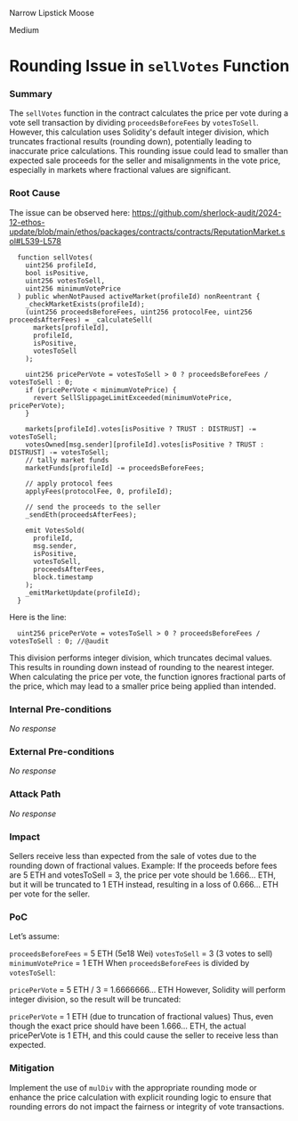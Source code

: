 Narrow Lipstick Moose

Medium

# Rounding Issue in `sellVotes` Function

### Summary

The `sellVotes` function in the contract calculates the price per vote during a vote sell transaction by dividing `proceedsBeforeFees` by `votesToSell`. However, this calculation uses Solidity's default integer division, which truncates fractional results (rounding down), potentially leading to inaccurate price calculations. This rounding issue could lead to smaller than expected sale proceeds for the seller and misalignments in the vote price, especially in markets where fractional values are significant.

### Root Cause

The issue can be observed here: https://github.com/sherlock-audit/2024-12-ethos-update/blob/main/ethos/packages/contracts/contracts/ReputationMarket.sol#L539-L578

```Solidity
  function sellVotes(
    uint256 profileId,
    bool isPositive,
    uint256 votesToSell,
    uint256 minimumVotePrice
  ) public whenNotPaused activeMarket(profileId) nonReentrant {
    _checkMarketExists(profileId);
    (uint256 proceedsBeforeFees, uint256 protocolFee, uint256 proceedsAfterFees) = _calculateSell(
      markets[profileId],
      profileId,
      isPositive,
      votesToSell
    );

    uint256 pricePerVote = votesToSell > 0 ? proceedsBeforeFees / votesToSell : 0;
    if (pricePerVote < minimumVotePrice) {
      revert SellSlippageLimitExceeded(minimumVotePrice, pricePerVote);
    }

    markets[profileId].votes[isPositive ? TRUST : DISTRUST] -= votesToSell;
    votesOwned[msg.sender][profileId].votes[isPositive ? TRUST : DISTRUST] -= votesToSell;
    // tally market funds
    marketFunds[profileId] -= proceedsBeforeFees;

    // apply protocol fees
    applyFees(protocolFee, 0, profileId);

    // send the proceeds to the seller
    _sendEth(proceedsAfterFees);

    emit VotesSold(
      profileId,
      msg.sender,
      isPositive,
      votesToSell,
      proceedsAfterFees,
      block.timestamp
    );
    _emitMarketUpdate(profileId);
  }
```

Here is the line: 
```Solidity
  uint256 pricePerVote = votesToSell > 0 ? proceedsBeforeFees / votesToSell : 0; //@audit 
```
This division performs integer division, which truncates decimal values. This results in rounding down instead of rounding to the nearest integer. When calculating the price per vote, the function ignores fractional parts of the price, which may lead to a smaller price being applied than intended.



### Internal Pre-conditions

_No response_

### External Pre-conditions

_No response_

### Attack Path

_No response_

### Impact

Sellers receive less than expected from the sale of votes due to the rounding down of fractional values.
Example: If the proceeds before fees are 5 ETH and votesToSell = 3, the price per vote should be 1.666... ETH, but it will be truncated to 1 ETH instead, resulting in a loss of 0.666... ETH per vote for the seller.

### PoC

Let’s assume:

`proceedsBeforeFees` = 5 ETH (5e18 Wei)
`votesToSell` = 3 (3 votes to sell)
`minimumVotePrice` = 1 ETH
When `proceedsBeforeFees` is divided by `votesToSell`:

`pricePerVote` = 5 ETH / 3 = 1.6666666... ETH
However, Solidity will perform integer division, so the result will be truncated:

`pricePerVote` = 1 ETH (due to truncation of fractional values)
Thus, even though the exact price should have been 1.666... ETH, the actual pricePerVote is 1 ETH, and this could cause the seller to receive less than expected.

### Mitigation

Implement the use of `mulDiv` with the appropriate rounding mode or enhance the price calculation with explicit rounding logic to ensure that rounding errors do not impact the fairness or integrity of vote transactions.